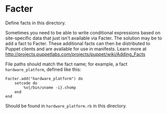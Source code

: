 Facter
======

Define facts in this directory.

Sometimes you need to be able to write conditional expressions based
on site-specific data that just isn't available via Facter. The
solution may be to add a fact to Facter. These additional facts can
then be distributed to Puppet clients and are available for use in
manifests. Learn more at
http://projects.puppetlabs.com/projects/puppet/wiki/Adding_Facts

File paths should match the fact name; for example, a fact
`hardware_platform`, defined like this:

    Facter.add("hardware_platform") do
        setcode do
            %x{/bin/uname -i}.chomp
        end
    end

Should be found in `hardware_platform.rb` in this directory.
